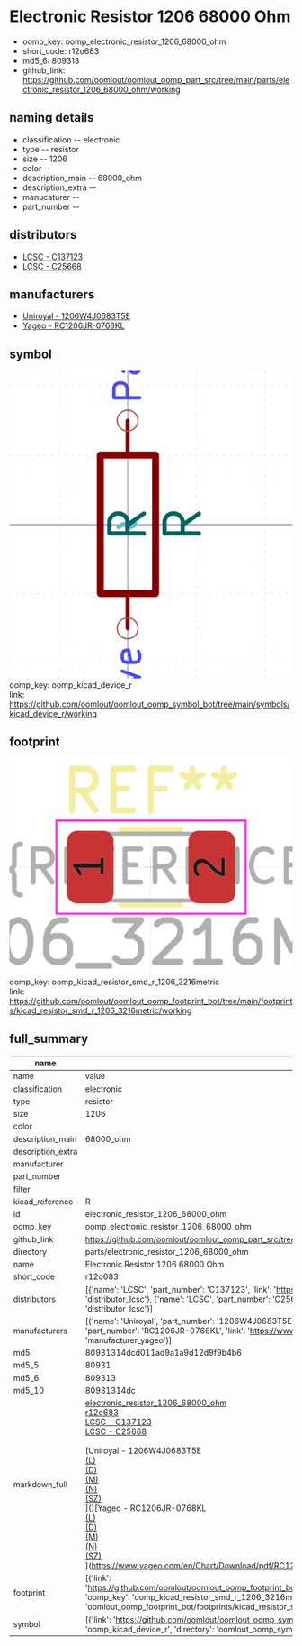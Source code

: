 # Electronic Resistor 1206 68000 Ohm

  
* oomp_key: oomp_electronic_resistor_1206_68000_ohm 
* short_code: r12o683
* md5_6: 809313  
* github_link: https://github.com/oomlout/oomlout_oomp_part_src/tree/main/parts/electronic_resistor_1206_68000_ohm/working  
## naming details
* classification -- electronic
* type -- resistor
* size -- 1206
* color -- 
* description_main -- 68000_ohm
* description_extra -- 
* manucaturer -- 
* part_number -- 

## distributors
* [LCSC - C137123](https://lcsc.com/product-detail/C137123.html)  
* [LCSC - C25668](https://lcsc.com/product-detail/C25668.html)  

## manufacturers
* [Uniroyal - 1206W4J0683T5E]()  
* [Yageo - RC1206JR-0768KL](https://www.yageo.com/en/Chart/Download/pdf/RC1206JR-0768KL)  

## symbol

![](symbol/0/working/working_600.png)  
oomp_key: oomp_kicad_device_r  
link: https://github.com/oomlout/oomlout_oomp_symbol_bot/tree/main/symbols/kicad_device_r/working  

## footprint

![](footprint/0/working/working_600.png)  
oomp_key: oomp_kicad_resistor_smd_r_1206_3216metric  
link: https://github.com/oomlout/oomlout_oomp_footprint_bot/tree/main/footprints/kicad_resistor_smd_r_1206_3216metric/working  

## full_summary
| name | value | 
| --- | --- | 
| name | value | 
| classification | electronic | 
| type | resistor | 
| size | 1206 | 
| color |  | 
| description_main | 68000_ohm | 
| description_extra |  | 
| manufacturer |  | 
| part_number |  | 
| filter |  | 
| kicad_reference | R | 
| id | electronic_resistor_1206_68000_ohm | 
| oomp_key | oomp_electronic_resistor_1206_68000_ohm | 
| github_link | https://github.com/oomlout/oomlout_oomp_part_src/tree/main/parts/electronic_resistor_1206_68000_ohm/working | 
| directory | parts/electronic_resistor_1206_68000_ohm | 
| name | Electronic Resistor 1206 68000 Ohm | 
| short_code | r12o683 | 
| distributors | [{'name': 'LCSC', 'part_number': 'C137123', 'link': 'https://lcsc.com/product-detail/C137123.html', 'id': 'distributor_lcsc'}, {'name': 'LCSC', 'part_number': 'C25668', 'link': 'https://lcsc.com/product-detail/C25668.html', 'id': 'distributor_lcsc'}] | 
| manufacturers | [{'name': 'Uniroyal', 'part_number': '1206W4J0683T5E', 'link': '', 'id': 'manufacturer_uniroyal'}, {'name': 'Yageo', 'part_number': 'RC1206JR-0768KL', 'link': 'https://www.yageo.com/en/Chart/Download/pdf/RC1206JR-0768KL', 'id': 'manufacturer_yageo'}] | 
| md5 | 80931314dcd011ad9a1a9d12d9f9b4b6 | 
| md5_5 | 80931 | 
| md5_6 | 809313 | 
| md5_10 | 80931314dc | 
| markdown_full | [electronic_resistor_1206_68000_ohm](https://github.com/oomlout/oomlout_oomp_part_src/tree/main/parts/electronic_resistor_1206_68000_ohm/working)<br>[r12o683](https://github.com/oomlout/oomlout_oomp_part_src/tree/main/parts/electronic_resistor_1206_68000_ohm/working)<br>[LCSC - C137123<br>](https://lcsc.com/product-detail/C137123.html)[LCSC - C25668<br>](https://lcsc.com/product-detail/C25668.html)<br>[Uniroyal - 1206W4J0683T5E<br>[(L)<br>](https://www.lcsc.com/search?q=1206W4J0683T5E)[(D)<br>](https://www.digikey.com/en/products?,keywords=1206W4J0683T5E)[(M)<br>](https://www.mouser.com/Search/Refine?Keyword=1206W4J0683T5E)[(N)<br>](https://www.newark.com/search?st=1206W4J0683T5E)[(SZ)<br>](https://so.szlcsc.com/global.html?k=1206W4J0683T5E)]()[Yageo - RC1206JR-0768KL<br>[(L)<br>](https://www.lcsc.com/search?q=RC1206JR-0768KL)[(D)<br>](https://www.digikey.com/en/products?,keywords=RC1206JR-0768KL)[(M)<br>](https://www.mouser.com/Search/Refine?Keyword=RC1206JR-0768KL)[(N)<br>](https://www.newark.com/search?st=RC1206JR-0768KL)[(SZ)<br>](https://so.szlcsc.com/global.html?k=RC1206JR-0768KL)](https://www.yageo.com/en/Chart/Download/pdf/RC1206JR-0768KL) | 
| footprint | [{'link': 'https://github.com/oomlout/oomlout_oomp_footprint_bot/tree/main/foootprntss/kicad_resistor_smd_r_1206_3216metric', 'oomp_key': 'oomp_kicad_resistor_smd_r_1206_3216metric', 'directory': 'oomlout_oomp_footprint_bot/footprints/kicad_resistor_smd_r_1206_3216metric//working/working.kicad_mod'}] | 
| symbol | [{'link': 'https://github.com/oomlout/oomlout_oomp_symbol_bot/tree/main/symbols/kicad_device_r', 'oomp_key': 'oomp_kicad_device_r', 'directory': 'oomlout_oomp_symbol_bot/symbols/kicad_device_r//working/working.kicad_sym'}] | 
